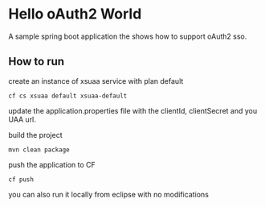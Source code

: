 # Hello oAuth2 World

A sample spring boot application the shows how to support oAuth2 sso.

## How to run

create an instance of xsuaa service with plan default

```
cf cs xsuaa default xsuaa-default
```

update the application.properties file with the clientId, clientSecret and you UAA url.

build the project

```
mvn clean package
```

push the application to CF

```
cf push
```

you can also run it locally from eclipse with no modifications